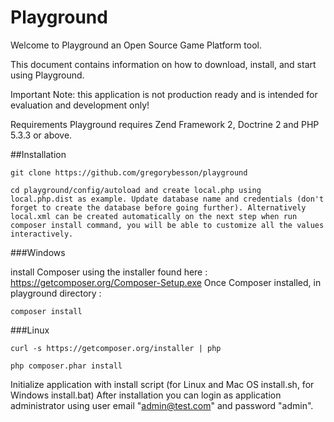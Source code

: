 Playground
==========

Welcome to Playground an Open Source Game Platform tool.

This document contains information on how to download, install, and start using Playground.

Important Note: this application is not production ready and is intended for evaluation and development only!

Requirements
Playground requires Zend Framework 2, Doctrine 2 and PHP 5.3.3 or above.

##Installation

    git clone https://github.com/gregorybesson/playground
 
    cd playground/config/autoload and create local.php using local.php.dist as example. Update database name and credentials (don't forget to create the database before going further). Alternatively local.xml can be created automatically on the next step when run composer install command, you will be able to customize all the values interactively.
 
###Windows
 
install Composer using the installer found here : https://getcomposer.org/Composer-Setup.exe
Once Composer installed, in playground directory :

    composer install

###Linux
    
    curl -s https://getcomposer.org/installer | php
 
    php composer.phar install
    
Initialize application with install script (for Linux and Mac OS install.sh, for Windows install.bat)
After installation you can login as application administrator using user email "admin@test.com" and password "admin".
